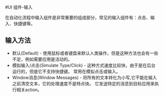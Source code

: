 #UI 组件-输入

在自动化流程中输入组件是非常重要的组成部分，常见的输入组件有：点击、输入、快捷键等。

## 输入方法

* 默认(Default) - 使用鼠标或者键盘来默认人类操作，但是这种方法也会有一些不足，例如需要应用是活动的。
* 模拟输入/点击(Simulate Type/Click) - 这种方式速度比较快，由于是在后台运行的，但是它不支持快捷键。 常用在模拟点击或输入。 
* Window消息(Window Messages) - 将所有的文本转化为小写,它不能在输入之前清空文本，它的处理速度不是特点快。 它发送特定的消息到目标应用来执行相关action。




